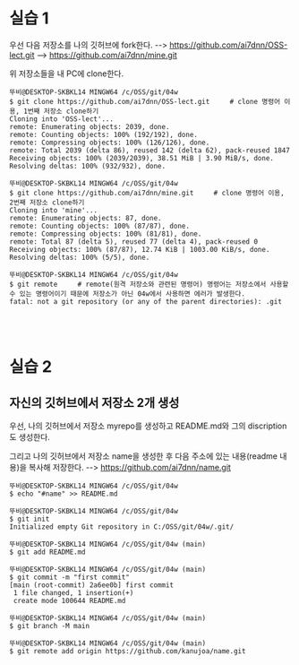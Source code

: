 # 실습 1
우선 다음 저장소를 나의 깃허브에 fork한다.
--> https://github.com/ai7dnn/OSS-lect.git
--> https://github.com/ai7dnn/mine.git

위 저장소들을 내 PC에 clone한다.
```
뚜비@DESKTOP-SKBKL14 MINGW64 /c/OSS/git/04w
$ git clone https://github.com/ai7dnn/OSS-lect.git     # clone 명령어 이용, 1번째 저장소 clone하기
Cloning into 'OSS-lect'...
remote: Enumerating objects: 2039, done.
remote: Counting objects: 100% (192/192), done.
remote: Compressing objects: 100% (126/126), done.
remote: Total 2039 (delta 86), reused 142 (delta 62), pack-reused 1847
Receiving objects: 100% (2039/2039), 38.51 MiB | 3.90 MiB/s, done.
Resolving deltas: 100% (932/932), done.

뚜비@DESKTOP-SKBKL14 MINGW64 /c/OSS/git/04w
$ git clone https://github.com/ai7dnn/mine.git     # clone 명령어 이용, 2번째 저장소 clone하기
Cloning into 'mine'...
remote: Enumerating objects: 87, done.
remote: Counting objects: 100% (87/87), done.
remote: Compressing objects: 100% (81/81), done.
remote: Total 87 (delta 5), reused 77 (delta 4), pack-reused 0
Receiving objects: 100% (87/87), 12.74 KiB | 1003.00 KiB/s, done.
Resolving deltas: 100% (5/5), done.

뚜비@DESKTOP-SKBKL14 MINGW64 /c/OSS/git/04w
$ git remote     # remote(원격 저장소와 관련된 명령어) 명령어는 저장소에서 사용할 수 있는 명령어이기 때문에 저장소가 아닌 04w에서 사용하면 에러가 발생한다.
fatal: not a git repository (or any of the parent directories): .git
```
<br/><br/>

# 실습 2
## 자신의 깃허브에서 저장소 2개 생성
우선, 나의 깃허브에서 저장소 myrepo를 생성하고 README.md와 그의 discription도 생성한다.

그리고 나의 깃허브에서 저장소 name을 생성한 후 다음 주소에 있는 내용(readme 내용)을 복사해 저장한다.
--> https://github.com/ai7dnn/name.git

```
뚜비@DESKTOP-SKBKL14 MINGW64 /c/OSS/git/04w
$ echo "#name" >> README.md

뚜비@DESKTOP-SKBKL14 MINGW64 /c/OSS/git/04w
$ git init
Initialized empty Git repository in C:/OSS/git/04w/.git/

뚜비@DESKTOP-SKBKL14 MINGW64 /c/OSS/git/04w (main)
$ git add README.md

뚜비@DESKTOP-SKBKL14 MINGW64 /c/OSS/git/04w (main)
$ git commit -m "first commit"
[main (root-commit) 2a6ee0b] first commit
 1 file changed, 1 insertion(+)
 create mode 100644 README.md

뚜비@DESKTOP-SKBKL14 MINGW64 /c/OSS/git/04w (main)
$ git branch -M main

뚜비@DESKTOP-SKBKL14 MINGW64 /c/OSS/git/04w (main)
$ git remote add origin https://github.com/kanujoa/name.git

